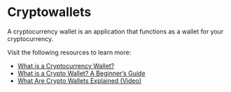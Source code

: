 # Cryptowallets

A cryptocurrency wallet is an application that functions as a wallet for your cryptocurrency.

Visit the following resources to learn more:

- [What is a Cryptocurrency Wallet?](https://www.investopedia.com/terms/b/bitcoin-wallet.asp)
- [What is a Crypto Wallet? A Beginner’s Guide](https://crypto.com/university/crypto-wallets)
- [What Are Crypto Wallets Explained (Video)](https://www.youtube.com/watch?v=ywIaGnBEQX8)
